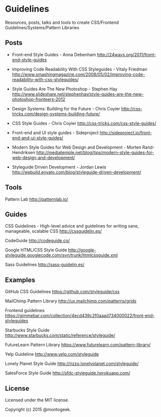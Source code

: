 # Guidelines

Resources, posts, talks and tools to create CSS/Frontend Guidelines/Systems/Pattern Libraries


## Posts

- Front-end Style Guides - Anna Debenham
http://24ways.org/2011/front-end-style-guides

- Improving Code Readability With CSS Styleguides - Vitaly Friedman
http://www.smashingmagazine.com/2008/05/02/improving-code-readability-with-css-styleguides/

- Style Guides Are The New Photoshop - Stephen Hay
http://www.slideshare.net/stephenhay/style-guides-are-the-new-photoshop-fronteers-2012

- Design Systems: Building for the Future - Chris Coyier
http://css-tricks.com/design-systems-building-future/

- CSS Style Guides - Chris Coyier
http://css-tricks.com/css-style-guides/

- Front-end and UI style guides - Sideproject
http://sideproject.io/front-end-and-ui-style-guides/

- Modern Style Guides for Web Design and Development - Morten Rand-Hendriksen
http://mediatemple.net/blog/tips/modern-style-guides-for-web-design-and-development/

- Styleguide Driven Development - Jordan Lewis
http://webuild.envato.com/blog/styleguide-driven-development/

## Tools

Pattern Lab
http://patternlab.io/

## Guides

CSS Guidelines - High-level advice and guidelines for writing sane, manageable, scalable CSS
http://cssguidelin.es/

CodeGuide
http://codeguide.co/

Google HTML/CSS Style Guide
http://google-styleguide.googlecode.com/svn/trunk/htmlcssguide.xml

Sass Guidelines
http://sass-guidelin.es/

## Examples

GitHub CSS Guidelines
https://github.com/styleguide/css

MailChimp Pattern Library
http://ux.mailchimp.com/patterns/grids

Frontend guidelines
https://gimmebar.com/collection/4ecd439c2f0aaad734000022/front-end-styleguides

Starbucks Style Guide
http://www.starbucks.com/static/reference/styleguide/

FutureLearn Pattern Library
https://www.futurelearn.com/pattern-library/

Yelp Guideline
http://www.yelp.com/styleguide

Lonely Planet Style Guide
http://rizzo.lonelyplanet.com/styleguide/

SalesForce Style Guide
http://sfdc-styleguide.herokuapp.com/

## License

Licensed under the MIT license.

Copyright (c) 2015 @montogeek.
